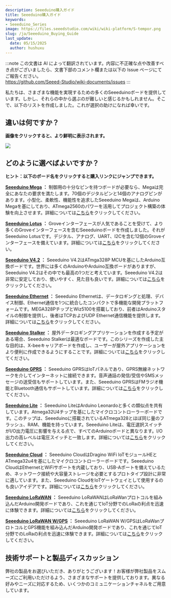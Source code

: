 ```yaml
---
description: Seeeduino購入ガイド
title: Seeeduino購入ガイド
keywords:
- Seeeduino_Series
image: https://files.seeedstudio.com/wiki/wiki-platform/S-tempor.png
slug: /ja/Seeeduino_Buying_Guide
last_update:
  date: 05/15/2025
  author: hushuxu
---
```

:::note
この文書は AI によって翻訳されています。内容に不正確な点や改善すべき点がございましたら、文書下部のコメント欄または以下の Issue ページにてご報告ください。  
https://github.com/Seeed-Studio/wiki-documents/issues
:::

私たちは、さまざまな機能を実現するための多くのSeeeduinoボードを提供しています。しかし、それらの中から選ぶのが難しいと感じるかもしれません。そこで、以下のリストを作成しました。これが選択の助けになれば幸いです。

## 違いは何ですか？

**画像をクリックすると、より鮮明に表示されます。**

[![](https://files.seeedstudio.com/wiki/Seeeduino-Buying-Guide/img/seeeduino_list_1.PNG)](https://files.seeedstudio.com/wiki/Seeeduino-Buying-Guide/img/seeeduino_list_1.PNG)

## どのように選べばよいですか？
**ヒント：以下のボード名をクリックすると購入リンクにジャンプできます。**

**[Seeeduino Mega](https://www.seeedstudio.com/Seeeduino-Mega-p-717.html) ：** 制御用の十分なピンを持つボードが必要なら、Megaは完全にあなたの要求を満たします。70個のデジタルピンと14個のアナログピンがあります。小型化、柔軟性、機能性を追求したSeeeduino Megaは、Arduino Megaを基にしており、ATmega2560のパワーを活用してプロジェクト構築の体験を向上させます。詳細については[こちら](https://wiki.seeedstudio.com/Seeeduino_Mega/)をクリックしてください。

**[Seeeduino Lotus](https://www.seeedstudio.com/Seeeduino-Lotus-ATMega328-Board-with-Grove-Interface-p-1942.html) ：** Groveインターフェースが人気であることを受けて、より多くのGroveインターフェースを含むSeeeduinoボードを作成しました。それがSeeeduino Lotusです。デジタル、アナログ、UART、I2Cを含む12個のGroveインターフェースを備えています。詳細については[こちら](https://wiki.seeedstudio.com/Seeeduino_Lotus/)をクリックしてください。

**[Seeeduino V4.2](https://www.seeedstudio.com/Seeeduino-V4.2-p-2517.html) ：** Seeeduino V4.2はATmga328P MCUを基にしたArduino互換ボードです。世界には多くのArduinoやArduino互換ボードがありますが、Seeeduino V4.2はその中でも最高の1つだと考えています。Seeeduino V4.2は非常に安定しており、使いやすく、見た目も良いです。詳細については[こちら](https://wiki.seeedstudio.com/Seeeduino_v4.2/)をクリックしてください。

**[Seeeduino Ethernet](https://www.seeedstudio.com/Seeeduino-Ethernet-p-1231.html) ：** Seeeduino Ethernetは、データロギングと処理、デバイス制御、Ethernet通信を1つに統合したコンパクトで多機能な開発プラットフォームです。MEGA328PチップとWiz5100を搭載しており、前者はArduinoスタイルの制御を提供し、後者はTCPおよびUDP Ethernet通信機能を提供します。詳細については[こちら](https://wiki.seeedstudio.com/Seeeduino_Ethernet/)をクリックしてください。

**[Seeeduino Stalker](https://www.seeedstudio.com/Seeeduino-Stalker-V3.1-p-2686.html) ：** 屋外データロギングアプリケーションを作成する予定がある場合、Seeeduino Stalkerは最適なボードです。このシリーズを作成した主な目的は、X-beeキャリアボードを作成し、ユーザーが屋外アプリケーションをより便利に作成できるようにすることです。詳細については[こちら](https://wiki.seeedstudio.com/Seeeduino_Stalker_V3.1/)をクリックしてください。

**[Seeeduino GPRS](https://www.seeedstudio.com/Seeeduino-GPRS-p-1909.html) ：** Seeeduino GPRSはIoTパネルであり、GPRS無線ネットワークを介してインターネットに接続できます。音声通話の発信/受信やSMSメッセージの送受信もサポートしています。また、Seeeduino GPRSはFMラジオ機能とBluetooth通信もサポートしています。詳細については[こちら](https://wiki.seeedstudio.com/Seeeduino_GPRS/)をクリックしてください。

**[Seeeduino Lite](https://www.seeedstudio.com/Seeeduino-Lite-p-1487.html) ：** Seeeduino LiteはArduino Leonardoと多くの類似点を共有しています。Atmega32U4チップを基にしたマイクロコントローラーボードです。このチップは、Seeeduinoに搭載されているATmega328とほぼ同じ量のフラッシュ、RAM、機能を持っています。Seeeduino Liteは、電圧選択スイッチがI/O出力電圧に影響を与える点で、すべてのArduinoボードと異なります。I/O出力の高レベルは電圧スイッチと一致します。詳細については[こちら](https://wiki.seeedstudio.com/Seeeduino_Lite/)をクリックしてください。

**[Seeeduino Cloud](https://www.seeedstudio.com/Seeeduino-Cloud-Arduino-Yun-compatible-openWRT-controller-p-2123.html) ：** Seeeduino CloudはDragino WiFi IoTモジュールHEとATmega32u4を基にしたマイクロコントローラーボードです。Seeeduino CloudはEthernetとWiFiサポートを内蔵しており、USB-Aポートを備えているため、ネットワーク接続や大容量ストレージを必要とするプロトタイプ設計に非常に適しています。また、Seeeduino CloudをIoTゲートウェイとして使用するのも良いアイデアです。詳細については[こちら](https://wiki.seeedstudio.com/Seeeduino_Cloud/)をクリックしてください。

**[Seeeduino LoRaWAN](https://www.seeedstudio.com/Seeeduino-LoRaWAN-p-2780.html) ：** Seeeduino LoRaWANはLoRaWanプロトコルを組み込んだArduino開発ボードであり、これを通じてIoT分野でのLoRaの利点を迅速に体験できます。詳細については[こちら](https://wiki.seeedstudio.com/Seeeduino_LoRAWAN/)をクリックしてください。

**[Seeeduino LoRaWAN W/GPS](https://www.seeedstudio.com/Seeeduino-LoRaWAN-W-GPS-p-2781.html) ：** Seeeduino LoRaWAN W/GPSはLoRaWanプロトコルとGPS機能を組み込んだArduino開発ボードであり、これを通じてIoT分野でのLoRaの利点を迅速に体験できます。詳細については[こちら](https://wiki.seeedstudio.com/Seeeduino_LoRAWAN/)をクリックしてください。

## 技術サポートと製品ディスカッション

弊社の製品をお選びいただき、ありがとうございます！お客様が弊社製品をスムーズにご利用いただけるよう、さまざまなサポートを提供しております。異なる好みやニーズに対応するため、いくつかのコミュニケーションチャネルをご用意しています。

<div class="button_tech_support_container">
<a href="https://forum.seeedstudio.com/" class="button_forum"></a> 
<a href="https://www.seeedstudio.com/contacts" class="button_email"></a>
</div>

<div class="button_tech_support_container">
<a href="https://discord.gg/eWkprNDMU7" class="button_discord"></a> 
<a href="https://github.com/Seeed-Studio/wiki-documents/discussions/69" class="button_discussion"></a>
</div>